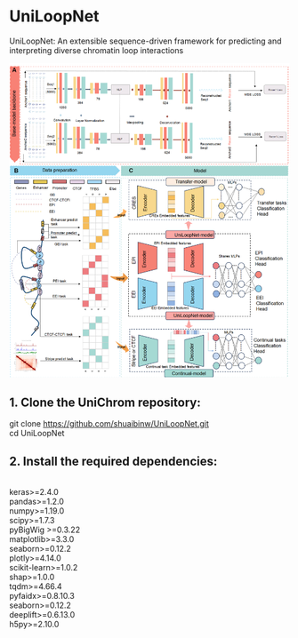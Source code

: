# UniLoopNet
UniLoopNet: An extensible sequence-driven framework for predicting and interpreting diverse chromatin loop interactions

![GitHub图像](/Image/F.png)



## 1. Clone the UniChrom repository:
git clone https://github.com/shuaibinw/UniLoopNet.git
<br>cd UniLoopNet
## 2. Install the required dependencies:


<br>keras>=2.4.0
<br>pandas>=1.2.0
<br>numpy>=1.19.0
<br>scipy>=1.7.3
<br>pyBigWig >=0.3.22
<br>matplotlib>=3.3.0
<br>seaborn>=0.12.2
<br>plotly>=4.14.0
<br>scikit-learn>=1.0.2
<br>shap>=1.0.0
<br>tqdm>=4.66.4
<br>pyfaidx>=0.8.10.3
<br>seaborn>=0.12.2
<br>deeplift>=0.6.13.0
<br>h5py>=2.10.0
